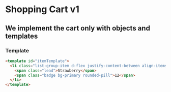 # Shopping Cart v1

## We implement the cart only with objects and templates

### Template
```html
<template id="itemTemplate">
  <li class="list-group-item d-flex justify-content-between align-items-center">
    <span class="lead">Strawberry</span>
    <span class="badge bg-primary rounded-pill">12</span>
  </li>
</template>
```